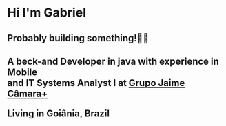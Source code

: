 
<h1>Hi I'm Gabriel</h1>
<h2>Probably building something!🧑‍💻<h2/>
A beck-and Developer in java with experience in Mobile 
<br> and IT Systems Analyst I at 
<a href="http://brazil.mom-gmr.org/en/owners/companies/detail/company/company/show/grupo-jaime-camara/" rel="nofollow">Grupo Jaime Câmara+</a>
<p>Living in Goiânia, Brazil</p>
